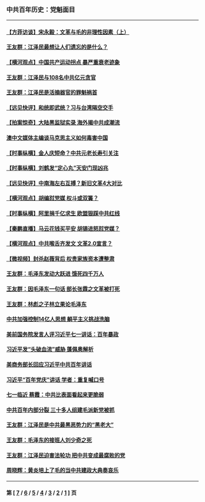 ### 中共百年历史：党魁面目
---
#### [【方菲访谈】宋永毅：文革与毛的非理性因素（上）](../../pages/nf1176107/n13469956.md?06090430) 
#### [王友群：江泽民最想让人们遗忘的是什么？](../../pages/nf1176107/n13408949.md?06090430) 
#### [【横河观点】中国共产运动拐点 暴严重衰老迹象](../../pages/nf1176107/n13388333.md?06090430) 
#### [王友群：江泽民与108名中共亿元贪官](../../pages/nf1176107/n13352358.md?06090430) 
#### [王友群：江泽民是活摘器官的罪魁祸首](../../pages/nf1176107/n13336903.md?06090430) 
#### [【远见快评】和统即武统？习与台湾隔空交手](../../pages/nf1176107/n13297739.md?06090430) 
#### [【拍案惊奇】大陆黑监狱实录 海外揭中共成潮流](../../pages/nf1176107/n13288853.md?06090430) 
#### [澳中文媒体主编谈马克思主义如何毒害中国](../../pages/nf1176107/n13257387.md?06090430) 
#### [【时事纵横】金人庆短命？中共元老长寿引关注](../../pages/nf1176107/n13217934.md?06090430) 
#### [【时事纵横】刘鹤发“定心丸”天安门现凶兆](../../pages/nf1176107/n13215416.md?06090430) 
#### [【远见快评】中南海左右互搏？新旧文革4大对比](../../pages/nf1176107/n13214745.md?06090430) 
#### [【横河观点】胡编怼党媒 权斗或双簧？](../../pages/nf1176107/n13210864.md?06090430) 
#### [【时事纵横】阿里捐千亿求生 欧盟狠踩中共红线](../../pages/nf1176107/n13206431.md?06090430) 
#### [【秦鹏直播】马云花钱买平安 胡锡进怒怼党媒？](../../pages/nf1176107/n13206392.md?06090430) 
#### [【横河观点】中共喉舌齐发文 文革2.0宣言？](../../pages/nf1176107/n13201248.md?06090430) 
#### [【微视频】封杀赵薇背后 权贵家族资本遭整肃](../../pages/nf1176107/n13197798.md?06090430) 
#### [王友群：毛泽东发动大跃进 饿死四千万人](../../pages/nf1176107/n13177158.md?06090430) 
#### [王友群：因毛泽东一句话 部长张霖之文革被打死](../../pages/nf1176107/n13161711.md?06090430) 
#### [王友群：林彪之子林立果论毛泽东](../../pages/nf1176107/n13128622.md?06090430) 
#### [中共加强控制14亿人思想 躺平主义挑战洗脑](../../pages/nf1176107/n13094299.md?06090430) 
#### [美前国务院发言人评习近平七一讲话：百年暴政](../../pages/nf1176107/n13066986.md?06090430) 
#### [习近平发“头破血流”威胁 蓬佩奥解析](../../pages/nf1176107/n13063604.md?06090430) 
#### [美商务部长回应习近平中共百年讲话](../../pages/nf1176107/n13062903.md?06090430) 
#### [习近平“百年党庆”讲话 学者：重复喊口号](../../pages/nf1176107/n13061411.md?06090430) 
#### [七一临近 蔡霞：中共比表面看起来更脆弱](../../pages/nf1176107/n13056418.md?06090430) 
#### [中共百年内部分裂 三十多人组建毛派新党被抓](../../pages/nf1176107/n13044023.md?06090430) 
#### [王友群：江泽民是中共最黑恶势力的“黑老大”](../../pages/nf1176107/n13022180.md?06090430) 
#### [王友群：毛泽东的接班人刘少奇之死](../../pages/nf1176107/n12991772.md?06090430) 
#### [王友群：江泽民迫害法轮功 把中共变成最腐败的党](../../pages/nf1176107/n12947347.md?06090430) 
#### [周晓辉：黄炎培上了毛的当中共建政大典奏哀乐](../../pages/nf1176107/n12942780.md?06090430) 

---
#### 第 [ [7](./7.md?06090430) / [6](./6.md?06090430) / [5](./5.md?06090430) / [4](./4.md?06090430) / [3](./3.md?06090430) / [2](./2.md?06090430) / [1](./1.md?06090430) ] 页
